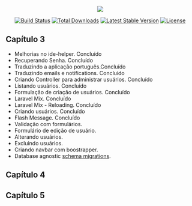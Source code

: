 <p align="center"><img src="https://laravel.com/assets/img/components/logo-laravel.svg"></p>

<p align="center">
<a href="https://travis-ci.org/laravel/framework"><img src="https://travis-ci.org/laravel/framework.svg" alt="Build Status"></a>
<a href="https://packagist.org/packages/laravel/framework"><img src="https://poser.pugx.org/laravel/framework/d/total.svg" alt="Total Downloads"></a>
<a href="https://packagist.org/packages/laravel/framework"><img src="https://poser.pugx.org/laravel/framework/v/stable.svg" alt="Latest Stable Version"></a>
<a href="https://packagist.org/packages/laravel/framework"><img src="https://poser.pugx.org/laravel/framework/license.svg" alt="License"></a>
</p>

## Capítulo 3


- Melhorias no ide-helper. Concluído
- Recuperando Senha. Concluído
- Traduzindo a aplicação português.Concluído
- Traduzindo emails e notifications. Concluído
- Criando Controller para administrar usuários. Concluído
- Listando usuários. Concluído
- Formulação de criação de usuários. Concluído
- Laravel Mix. Concluído
- Laravel Mix - Reloading. Concluído
- Criando usuários. Concluído
- Flash Message. Concluído
- Validação com formulários.
- Formulário de edição de usuário.
- Alterando usuários.
- Excluindo usuários.
- Criando navbar com boostrapper.
- Database agnostic [schema migrations](https://laravel.com/docs/migrations).


## Capítulo 4



## Capítulo 5


